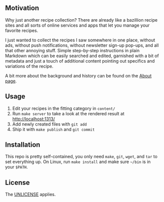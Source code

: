 ## Motivation
Why just another recipe collection? There are already like a bazillion recipe sites and all sorts of online services and apps that let you manage your favorite recipes.

I just wanted to collect the recipes I saw somewhere in one place, without ads, without push notifications, without newsletter sign-up pop-ups, and all that other annoying stuff. Simple step-by-step instructions in plain Markdown which can be easily searched and edited, garnished with a bit of metadata and just a touch of additional content pointing out specifics and variations of the recipe.

A bit more about the background and history can be found on the [About page](content/about.md).

## Usage
1. Edit your recipes in the fitting category in `content/`
2. Run `make server` to take a look at the rendered result at <http://localhost:1313/>
3. Add newly created files with `git add`
4. Ship it with `make publish` and `git commit`

## Installation
This repo is pretty self-contained, you only need `make`, `git`, `wget`, and `tar` to set everything up. On Linux, run `make install` and make sure `~/bin` is in your `$PATH`.

## License
The [UNLICENSE](LICENSE.txt) applies.
